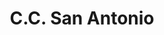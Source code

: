 ---
title: "C.C. San Antonio"
url: /ciudad-guayana-puerto-ordaz/c-c-san-antonio/
shop: centro comercial
---